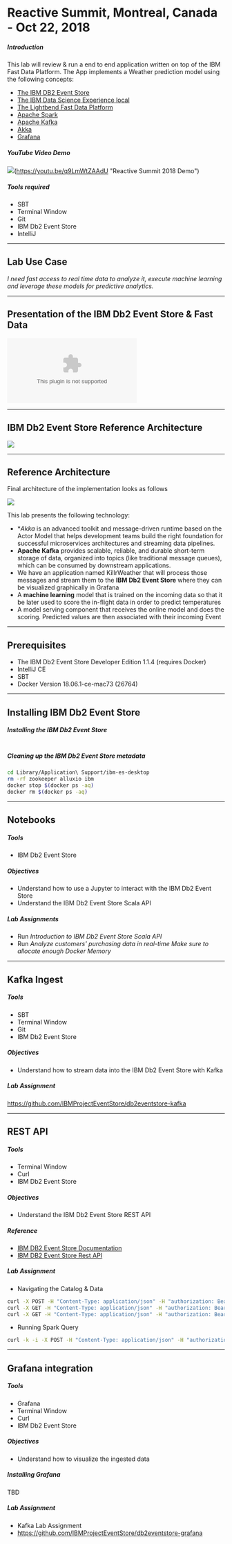 # Reactive Summit, Montreal, Canada - Oct 22, 2018

##### Introduction
This lab will review & run a end to end application written on top of the IBM Fast Data Platform. The App implements a Weather prediction model using the following concepts:
* [The IBM DB2 Event Store](https://www.ibm.com/support/knowledgecenter/en/SSGNPV_1.1.2/eventstore/welcome.html)
* [The IBM Data Science Experience local](https://datascience.ibm.com/local)
* [The Lightbend Fast Data Platform](https://www.lightbend.com/products/fast-data-platform)
* [Apache Spark](http://spark.apache.org)
* [Apache Kafka](http://kafka.apache.org)
* [Akka](https://akka.io/)
* [Grafana](https://grafana.com/)

##### YouTube Video Demo

![](overallArchitecture.png)(https://youtu.be/q9LmWtZAAdU "Reactive Summit 2018 Demo")

##### Tools required

* SBT
* Terminal Window
* Git
* IBM Db2 Event Store
* IntelliJ

---

## Lab Use Case

_I need fast access to real time data to analyze it, execute machine learning and leverage these models for predictive analytics._

---

## Presentation of the IBM Db2 Event Store & Fast Data

![Fast Data Ingest & Analytics Oct 22](FastDataIngestAnalyticsOct22.pptx)

---

## IBM Db2 Event Store Reference Architecture

![](db2eventstore.png)

---

## Reference Architecture

Final architecture of the implementation looks as follows

![](overallArchitecture.png)

This lab presents the following technology:
- **Akka* is an advanced toolkit and message-driven runtime based on the Actor Model that helps development teams build the right foundation for successful microservices architectures and streaming data pipelines.
- **Apache Kafka** provides scalable, reliable, and durable short-term storage of data, organized into topics (like traditional message queues), which can be consumed by downstream applications.
- We have an application named KillrWeather that will process those messages and stream them to the **IBM Db2 Event Store** where they can be visualized graphically in Grafana
- A **machine learning** model that is trained on the incoming data so that it be later used to score the in-flight data in order to predict temperatures
- A model serving component that receives the online model and does the scoring. Predicted values are then associated with their incoming Event

---

## Prerequisites

* The IBM Db2 Event Store Developer Edition 1.1.4 (requires Docker)
* IntelliJ CE
* SBT
* Docker Version 18.06.1-ce-mac73 (26764)

---

## Installing IBM Db2 Event Store

#####  Installing the IBM Db2 Event Store
```bash
```

#####  Cleaning up the IBM Db2 Event Store metadata
```bash
cd Library/Application\ Support/ibm-es-desktop
rm -rf zookeeper alluxio ibm
docker stop $(docker ps -aq)
docker rm $(docker ps -aq)
```
---

## Notebooks

##### Tools
* IBM Db2 Event Store

##### Objectives
* Understand how to use a Jupyter to interact with the IBM Db2 Event Store
* Understand the IBM Db2 Event Store Scala API

##### Lab Assignments
* Run *Introduction to IBM Db2 Event Store Scala API*
* Run *Analyze customers' purchasing data in real-time*
_Make sure to allocate enough Docker Memory_

---

## Kafka Ingest

##### Tools 
* SBT
* Terminal Window
* Git
* IBM Db2 Event Store

##### Objectives
* Understand how to stream data into the IBM Db2 Event Store with Kafka

##### Lab Assignment
https://github.com/IBMProjectEventStore/db2eventstore-kafka

---

## REST API

##### Tools 
* Terminal Window
* Curl
* IBM Db2 Event Store

##### Objectives
* Understand the IBM Db2 Event Store REST API

##### Reference
* [IBM DB2 Event Store Documentation](https://www.ibm.com/support/knowledgecenter/en/SSGNPV_1.1.2/eventstore/welcome.html)
* [IBM DB2 Event Store Rest API](https://www.ibm.com/support/knowledgecenter/en/SSGNPV_1.1.2/eventstore/develop/rest-api.html)

##### Lab Assignment

* Navigating the Catalog & Data
```bash
curl -X POST -H "Content-Type: application/json" -H "authorization: Bearer token" 'http://0.0.0.0:9991/com/ibm/event/api/v1/init/engine?engine=173.19.0.1:1100&rContext=Desktop'
curl -X GET -H "Content-Type: application/json" -H "authorization: Bearer token" http://0.0.0.0:9991/com/ibm/event/api/v1/oltp/databases
curl -X GET -H "Content-Type: application/json" -H "authorization: Bearer token" http://0.0.0.0:9991/com/ibm/event/api/v1/oltp/tables?databaseName=TESTDB
```

* Running Spark Query
```bash
curl -k -i -X POST -H "Content-Type: application/json" -H "authorization: Bearer token" --data "{\"sql\": \"select * from ReviewTable\"}" "http://0.0.0.0:9991/com/ibm/event/api/v1/spark/sql?databaseName=TESTDB&tableName=ReviewTable&format=json"
```

---

## Grafana integration

##### Tools 
* Grafana
* Terminal Window
* Curl
* IBM Db2 Event Store

##### Objectives
* Understand how to visualize the ingested data

##### Installing Grafana

TBD

##### Lab Assignment
* Kafka Lab Assignment
* https://github.com/IBMProjectEventStore/db2eventstore-grafana